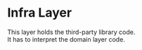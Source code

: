 # Infra Layer

This layer holds the third-party library code.\
It has to interpret the domain layer code.
